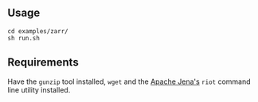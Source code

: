 ## Usage

```{shell}
cd examples/zarr/
sh run.sh
```

## Requirements

Have the `gunzip` tool installed, `wget` and the [Apache Jena's](https://jena.apache.org/documentation/tools/) `riot` command line utility
installed.
